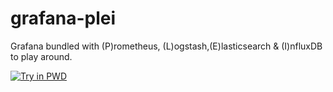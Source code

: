 # grafana-plei
Grafana bundled with (P)rometheus, (L)ogstash,(E)lasticsearch & (I)nfluxDB to play around. 

[![Try in PWD](https://raw.githubusercontent.com/play-with-docker/stacks/master/assets/images/button.png)](https://labs.play-with-docker.com/?stack=https://raw.githubusercontent.com/crab86/grafana-plei/master/docker-compose_external_network.yml)

